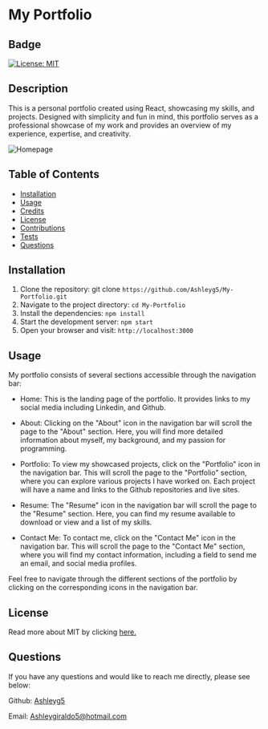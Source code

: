 # My Portfolio

  ## Badge
  [![License: MIT](https://img.shields.io/badge/license-MIT-blue)](https://opensource.org/license/MIT/)

  ## Description
  
  This is a personal portfolio created using React, showcasing my skills,  and projects. Designed with simplicity and fun in mind, this portfolio serves as a professional showcase of my work and provides an overview of my experience, expertise, and creativity.

  ![Homepage](https://github.com/Ashleyg5/My-Portfolio/assets/118938942/6a74eaec-43b4-4ca7-8105-e5e986f5b37b)



  ## Table of Contents 
  
  - [Installation](#installation)
  - [Usage](#usage)
  - [Credits](#credits)
  - [License](#license)
  - [Contributions](#contributions)
  - [Tests](#tests)
  - [Questions](#questions)
  

  ## Installation
  
  1. Clone the repository: git clone ```https://github.com/Ashleyg5/My-Portfolio.git```
  2. Navigate to the project directory: ```cd My-Portfolio```
  3. Install the dependencies: ```npm install```
  4. Start the development server: ```npm start```
  5. Open your browser and visit: ```http://localhost:3000```
  

  ## Usage
  
  My portfolio consists of several sections accessible through the navigation bar:

  - Home: This is the landing page of the portfolio. It provides links to my social media including Linkedin, and Github.

  - About: Clicking on the "About" icon in the navigation bar will scroll the page to the "About" section. Here, you will find more detailed information about myself, my background, and my passion for programming.

  - Portfolio: To view my showcased projects, click on the "Portfolio" icon in the navigation bar. This will scroll the page to the "Portfolio" section, where you can explore various projects I have worked on. Each project will have a name and links to the Github repositories and live sites.

  - Resume: The "Resume" icon in the navigation bar will scroll the page to the "Resume" section. Here, you can find my resume available to download or view and a list of my skills.

  - Contact Me: To contact me, click on the "Contact Me" icon in the navigation bar. This will scroll the page to the "Contact Me" section, where you will find my contact information, including a field to send me an email, and social media profiles.

 Feel free to navigate through the different sections of the portfolio by clicking on the corresponding icons in the navigation bar.


  ## License

  Read more about MIT by clicking  [here.](https://opensource.org/license/MIT/)

  
  ## Questions

  If you have any questions and would like to reach me directly, please see below:

  Github: [Ashleyg5](https://github.com/Ashleyg5)

  Email: Ashleygiraldo5@hotmail.com

